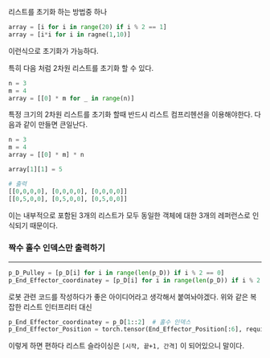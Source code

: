 리스트를 초기화 하는 방법중 하나

``` python
array = [i for i in range(20) if i % 2 == 1]
array = [i*i for i in ragne(1,10)]
```

이런식으로 초기화가 가능하다.

특히 다음 처럼 2차원 리스트를 초기화 할 수 있다.
``` python
n = 3
m = 4
array = [[0] * m for _ in range(n)]
```

특정 크기의 2차원 리스트를 초기화 할때 반드시 리스트 컴프리헨션을 이용해야한다. 다음과 같이 만들면 큰일난다.

``` python
n = 3
m = 4
array = [[0] * m] * n

array[1][1] = 5

# 출력
[[0,0,0,0], [0,0,0,0], [0,0,0,0]]
[[0,5,0,0], [0,5,0,0], [0,5,0,0]]
```

이는 내부적으로 포함된 3개의 리스트가 모두 동일한 객체에 대한 3개의 레퍼런스로 인식되기 때문이다. 



### 짝수 홀수 인덱스만 출력하기
---
``` python
p_D_Pulley = [p_D[i] for i in range(len(p_D)) if i % 2 == 0]
p_End_Effector_coordinatey = [p_D[i] for i in range(len(p_D)) if i % 2 == 1]
```

로봇 관련 코드를 작성하다가 좋은 아이디어라고 생각해서 붙여놔야겠다. 위와 같은 복잡한 리스트 인터프리터 대신  


``` python
p_End_Effector_coordinatey = p_D[1::2]  # 홀수 인덱스
p_End_Effector_Position = torch.tensor(End_Effector_Position[:6], requires_grad=True)
```
이렇게 하면 편하다 리스트 슬라이싱은 `[시작, 끝+1, 간격]` 이 되어있으니 말이다.